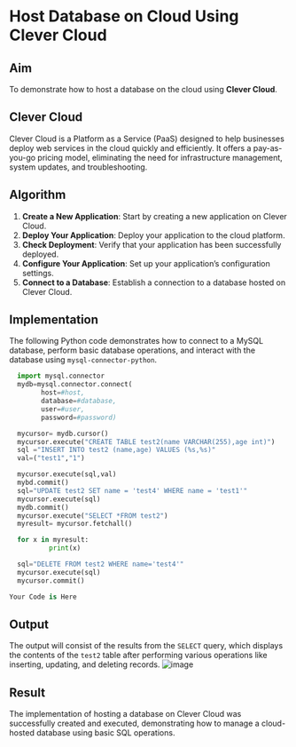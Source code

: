 # Host Database on Cloud Using Clever Cloud

## Aim

To demonstrate how to host a database on the cloud using **Clever Cloud**.

## Clever Cloud

Clever Cloud is a Platform as a Service (PaaS) designed to help businesses deploy web services in the cloud quickly and efficiently. It offers a pay-as-you-go pricing model, eliminating the need for infrastructure management, system updates, and troubleshooting.

## Algorithm

1. **Create a New Application**: Start by creating a new application on Clever Cloud.
2. **Deploy Your Application**: Deploy your application to the cloud platform.
3. **Check Deployment**: Verify that your application has been successfully deployed.
4. **Configure Your Application**: Set up your application’s configuration settings.
5. **Connect to a Database**: Establish a connection to a database hosted on Clever Cloud.

## Implementation

The following Python code demonstrates how to connect to a MySQL database, perform basic database operations, and interact with the database using `mysql-connector-python`.

```python
  import mysql.connector
  mydb=mysql.connector.connect(
        host=#host,
        database=#database,
        user=#user,
        password=#password)

  mycursor= mydb.cursor()
  mycursor.execute("CREATE TABLE test2(name VARCHAR(255),age int)")
  sql ="INSERT INTO test2 (name,age) VALUES (%s,%s)"
  val=("test1","1")

  mycursor.execute(sql,val)
  mybd.commit()
  sql="UPDATE test2 SET name = 'test4' WHERE name = 'test1'"
  mycursor.execute(sql)
  mydb.commit()
  mycursor.execute("SELECT *FROM test2")
  myresult= mycursor.fetchall()

  for x in myresult:
          print(x)

  sql="DELETE FROM test2 WHERE name='test4'"
  mycursor.execute(sql)
  mycursor.commit()

Your Code is Here
```

## Output

The output will consist of the results from the `SELECT` query, which displays the contents of the `test2` table after performing various operations like inserting, updating, and deleting records.
![image](https://github.com/user-attachments/assets/6d6ff57d-32f6-4850-be5a-5ba0fdf5b850)


## Result

The implementation of hosting a database on Clever Cloud was successfully created and executed, demonstrating how to manage a cloud-hosted database using basic SQL operations.


